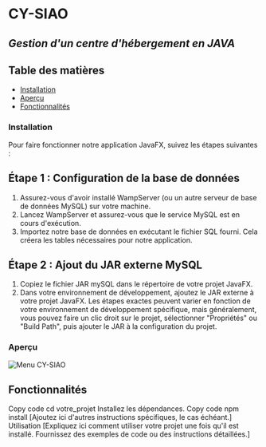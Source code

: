 # **CY-SIAO**
## *Gestion d'un centre d'hébergement en JAVA*


## Table des matières
- [Installation](#installation)
- [Aperçu](#aperçu)
- [Fonctionnalités](#section-1)


### Installation
Pour faire fonctionner notre application JavaFX, suivez les étapes suivantes :

## Étape 1 : Configuration de la base de données
1. Assurez-vous d'avoir installé WampServer (ou un autre serveur de base de données MySQL) sur votre machine.
2. Lancez WampServer et assurez-vous que le service MySQL est en cours d'exécution.
3. Importez notre base de données en exécutant le fichier SQL fourni. Cela créera les tables nécessaires pour notre application.


## Étape 2 : Ajout du JAR externe MySQL
1. Copiez le fichier JAR mySQL dans le répertoire de votre projet JavaFX.
2. Dans votre environnement de développement, ajoutez le JAR externe à votre projet JavaFX. Les étapes exactes peuvent varier en fonction de votre environnement de développement spécifique, mais généralement, vous pouvez faire un clic droit sur le projet, sélectionner "Propriétés" ou "Build Path", puis ajouter le JAR à la configuration du projet.

### Aperçu

![Menu CY-SIAO]([https://github.githubassets.com/images/modules/logos_page/GitHub-Mark.png](https://i.postimg.cc/LXbmkTFz/Capture-d-cran-2023-05-26-232434.png))


## Fonctionnalités 

Copy code
cd votre_projet
Installez les dépendances.
Copy code
npm install
[Ajoutez ici d'autres instructions spécifiques, le cas échéant.]
Utilisation
[Expliquez ici comment utiliser votre projet une fois qu'il est installé. Fournissez des exemples de code ou des instructions détaillées.]

